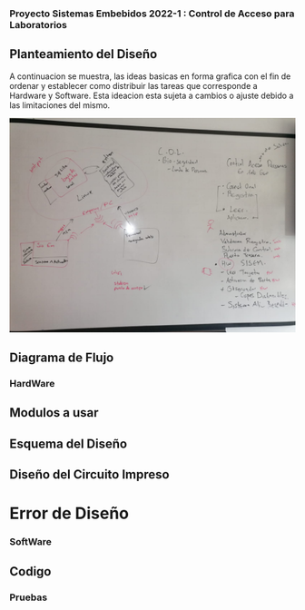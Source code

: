 ### Proyecto Sistemas Embebidos 2022-1 : Control de Acceso para Laboratorios
## Planteamiento del Diseño
A continuacion se muestra, las ideas basicas en forma grafica con el fin de ordenar y establecer como  distribuir las tareas que corresponde a Hardware y Software. Esta ideacion esta sujeta a cambios o ajuste debido a las limitaciones del mismo.

![IdeasBasicas](./Documentacion/Imagenes/Ideacion.jpeg)

## Diagrama de Flujo
### HardWare
## Modulos a usar
## Esquema del Diseño
## Diseño del Circuito Impreso
# Error de Diseño
### SoftWare
## Codigo
### Pruebas

